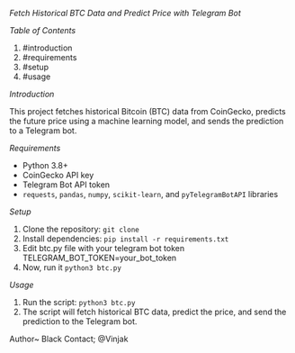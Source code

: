 *Fetch Historical BTC Data and Predict Price with Telegram Bot*


*Table of Contents*

1. #introduction
2. #requirements
3. #setup
4. #usage


*Introduction*

This project fetches historical Bitcoin (BTC) data from CoinGecko, predicts the future price using a machine learning model, and sends the prediction to a Telegram bot.


*Requirements*

- Python 3.8+
- CoinGecko API key
- Telegram Bot API token
- `requests`, `pandas`, `numpy`, `scikit-learn`, and `pyTelegramBotAPI` libraries


*Setup*

1. Clone the repository: `git clone`
2. Install dependencies: `pip install -r requirements.txt`
3. Edit btc.py file with your telegram bot token
  TELEGRAM_BOT_TOKEN=your_bot_token
5. Now, run it `python3 btc.py`


*Usage*

1. Run the script: `python3 btc.py`
2. The script will fetch historical BTC data, predict the price, and send the prediction to the Telegram bot.

Author~ Black
Contact; @Vinjak
